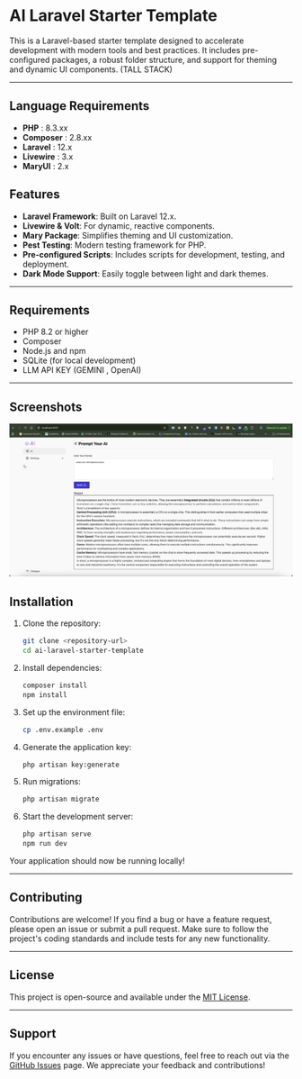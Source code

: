 # AI Laravel Starter Template

This is a Laravel-based starter template designed to accelerate development with modern tools and best practices. It includes pre-configured packages, a robust folder structure, and support for theming and dynamic UI components. (TALL STACK) 


---
## Language Requirements

- **PHP** : 8.3.xx
- **Composer** : 2.8.xx
- **Laravel** : 12.x
- **Livewire** : 3.x
- **MaryUI** : 2.x

## Features

- **Laravel Framework**: Built on Laravel 12.x.
- **Livewire & Volt**: For dynamic, reactive components.
- **Mary Package**: Simplifies theming and UI customization.
- **Pest Testing**: Modern testing framework for PHP.
- **Pre-configured Scripts**: Includes scripts for development, testing, and deployment.
- **Dark Mode Support**: Easily toggle between light and dark themes.

---

## Requirements

- PHP 8.2 or higher
- Composer
- Node.js and npm
- SQLite (for local development)
- LLM API KEY (GEMINI , OpenAI)

---
## Screenshots
![screenshot.png](https://github.com/shadmanshaikh/ai-laravel-starter-template/blob/main/imgs/screenshot.png)

## Installation

1. Clone the repository:
    ```bash
    git clone <repository-url>
    cd ai-laravel-starter-template
    ```

2. Install dependencies:
    ```bash
    composer install
    npm install
    ```

3. Set up the environment file:
    ```bash
    cp .env.example .env
    ```

4. Generate the application key:
    ```bash
    php artisan key:generate
    ```

5. Run migrations:
    ```bash
    php artisan migrate
    ```

6. Start the development server:
    ```bash
    php artisan serve
    npm run dev
    ```

Your application should now be running locally!

---

## Contributing

Contributions are welcome! If you find a bug or have a feature request, please open an issue or submit a pull request. Make sure to follow the project's coding standards and include tests for any new functionality.

---

## License

This project is open-source and available under the [MIT License](LICENSE).

---

## Support

If you encounter any issues or have questions, feel free to reach out via the [GitHub Issues](https://github.com/your-repo/issues) page. We appreciate your feedback and contributions!
